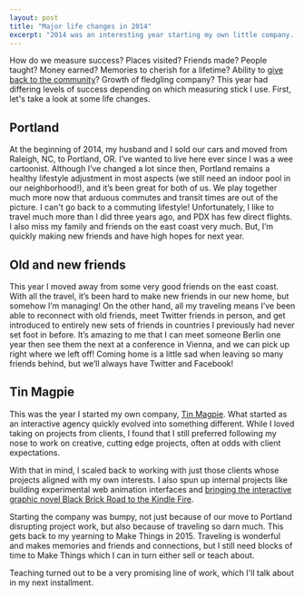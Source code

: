 ```yaml
---
layout: post
title: "Major life changes in 2014"
excerpt: "2014 was an interesting year starting my own little company. I moved to Portland, traveled to Europe, and there are still miles to go before I sleep."
---
```

How do we measure success? Places visited? Friends made? People taught? Money earned? Memories to cherish for a lifetime? Ability to [give back to the community](http://rachelnabors.com/personal/2015/01/02/giving-back/)? Growth of fledgling company? This year had differing levels of success depending on which measuring stick I use. First, let's take a look at some life changes.

## Portland
At the beginning of 2014, my husband and I sold our cars and moved from Raleigh, NC, to Portland, OR. I’ve wanted to live here ever since I was a wee cartoonist. Although I’ve changed a lot since then, Portland remains a healthy lifestyle adjustment in most aspects (we still need an indoor pool in our neighborhood!), and it’s been great for both of us. We play together much more now that arduous commutes and transit times are out of the picture. I can't go back to a commuting lifestyle! Unfortunately, I like to travel much more than I did three years ago, and PDX has few direct flights. I also miss my family and friends on the east coast very much. But, I’m quickly making new friends and have high hopes for next year.

## Old and new friends
This year I moved away from some very good friends on the east coast. With all the travel, it’s been hard to make new friends in our new home, but somehow I’m managing! On the other hand, all my traveling means I’ve been able to reconnect with old friends, meet Twitter friends in person, and get introduced to entirely new sets of friends in countries I previously had never set foot in before. It’s amazing to me that I can meet someone Berlin one year then see them the next at a conference in Vienna, and we can pick up right where we left off! Coming home is a little sad when leaving so many friends behind, but we’ll always have Twitter and Facebook!

## Tin Magpie
This was the year I started my own company, [Tin Magpie](http://tinmagpie.com/). What started as an interactive agency quickly evolved into something different. While I loved taking on projects from clients, I found that I still preferred following my nose to work on creative, cutting edge projects, often at odds with client expectations.

With that in mind, I scaled back to working with just those clients whose projects aligned with my own interests. I also spun up internal projects like building experimental web animation interfaces and [bringing the interactive graphic novel Black Brick Road to the Kindle Fire](tinmagpie.com/blackbrickroad).

Starting the company was bumpy, not just because of our move to Portland disrupting project work, but also because of traveling so darn much. This gets back to my yearning to Make Things in 2015. Traveling is wonderful and makes memories and friends and connections, but I still need blocks of time to Make Things which I can in turn either sell or teach about.

Teaching turned out to be a very promising line of work, which I'll talk about in my next installment.